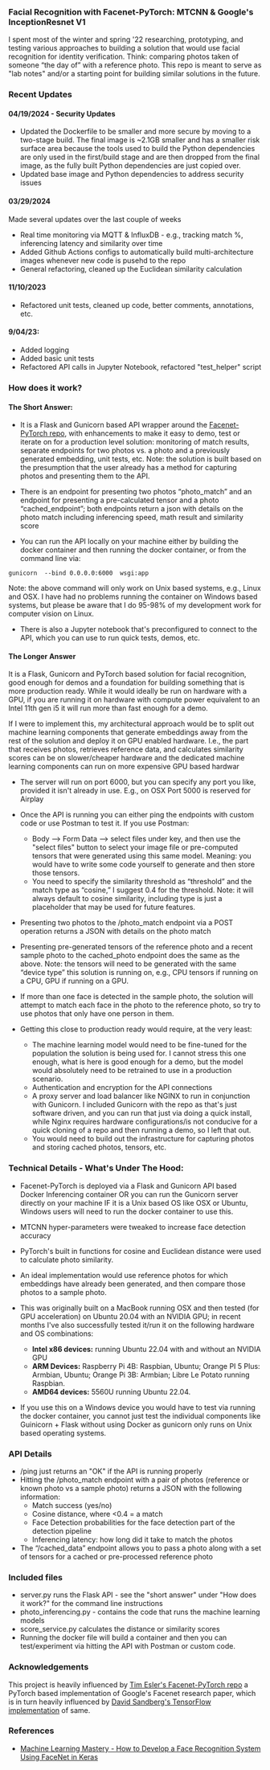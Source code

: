 ### Facial Recognition with Facenet-PyTorch: MTCNN & Google's InceptionResnet V1
I spent most of the winter and spring '22 researching, prototyping, and testing various approaches to building a solution that would use facial recognition for identity verification. Think: comparing photos taken of someone “the day of” with a reference photo. This repo is meant to serve as "lab notes" and/or a starting point for building similar solutions in the future.   

### Recent Updates

#### 04/19/2024 - Security Updates
*  Updated the Dockerfile to be smaller and more secure by moving to a two-stage build. The final image is ~2.1GB smaller and has a smaller risk surface area because the tools used to build the Python dependencies are only used in the first/build stage and are then dropped from the final image, as the fully built Python dependencies are just copied over. 
* Updated base image and Python dependencies to address security issues 

#### 03/29/2024
Made several updates over the last couple of weeks 
* Real time monitoring via MQTT & InfluxDB - e.g., tracking match %, inferencing latency and similarity over time 
* Added Github Actions configs to automatically build multi-architecture images whenever new code is pusehd to the repo 
* General refactoring, cleaned up the Euclidean similarity calculation 

#### 11/10/2023
* Refactored unit tests, cleaned up code, better comments, annotations, etc.

#### 9/04/23:
* Added logging 
* Added basic unit tests
* Refactored API calls in Jupyter Notebook, refactored "test_helper" script 

### How does it work? 
#### The Short Answer:
* It is a Flask and Gunicorn based API wrapper around the [Facenet-PyTorch repo](https://github.com/timesler/facenet-pytorch), with enhancements to make it easy to demo, test or iterate on for a production level solution: monitoring of match results, separate endpoints for two photos vs. a photo and a previously generated embedding, unit tests, etc. Note: the solution is built based on the presumption that the user already has a method for capturing photos and presenting them to the API.  

* There is an endpoint for presenting two photos “photo_match” and an endpoint for presenting a pre-calculated tensor and a photo “cached_endpoint”; both endpoints return a json with details on the photo match including inferencing speed, math result and similarity score 

* You can run the API locally on your machine either by building the docker container and then running the docker container, or from the command line via: 

```
gunicorn  --bind 0.0.0.0:6000  wsgi:app
```
Note: the above command will only work on Unix based systems, e.g., Linux and OSX. I have had no problems running the container on Windows based systems, but please be aware that I do 95-98% of my development work for computer vision on Linux. 

* There is also a Jupyter notebook that's preconfigured to connect to the API, which you can use to run quick tests, demos, etc.


#### The Longer Answer 

It is a Flask, Gunicorn and PyTorch based solution for facial recognition, good enough for demos and a foundation for building something that is more production ready. While it would ideally be run on hardware with a GPU, if you are running it on hardware with compute power equivalent to an Intel 11th gen i5 it will run more than fast enough for a demo. 

If I were to implement this, my architectural approach would be to split out machine learning components that generate embeddings away from the rest of the solution and deploy it on GPU enabled hardware. I.e., the part that receives photos, retrieves reference data, and calculates similarity scores can be on slower/cheaper hardware and the dedicated machine learning components can run on more expensive GPU based hardwar  

* The server will run on port 6000, but you can specify any port you like, provided it isn't already in use. E.g., on OSX Port 5000 is reserved for Airplay   

* Once the API is running you can either ping the endpoints with custom code or use Postman to test it. If you use Postman: 

    * Body --> Form Data --> select files under key, and then use the "select files" button to select your image file or pre-computed tensors that were generated using this same model. Meaning: you would have to write some code yourself to generate and then store those tensors.  
    * You need to specify the similarity threshold as “threshold” and the match type as “cosine,” I suggest 0.4 for the threshold. Note: it will always default to cosine similarity, including type is just a placeholder that may be used for future features. 

* Presenting two photos to the /photo_match endpoint via a POST operation returns a JSON with details on the photo match  

* Presenting pre-generated tensors of the reference photo and a recent sample photo to the cached_photo endpoint does the same as the above. Note: the tensors will need to be generated with the same “device type” this solution is running on, e.g., CPU tensors if running on a CPU, GPU if running on a GPU. 

* If more than one face is detected in the sample photo, the solution will attempt to match each face in the photo to the reference photo, so try to use photos that only have one person in them. 

* Getting this close to production ready would require, at the very least:     
    * The machine learning model would need to be fine-tuned for the population the solution is being used for. I cannot stress this one enough, what is here is good enough for a demo, but the model would absolutely need to be retrained to use in a production scenario. 
    * Authentication and encryption for the API connections 
    * A proxy server and load balancer like NGINX to run in conjunction with Gunicorn. I included Gunicorn with the repo as that's just software driven, and you can run that just via doing a quick install, while Nginx requires hardware configurations/is not conducive for a quick cloning of a repo and then running a demo, so I left that out.  
    * You would need to build out the infrastructure for capturing photos and storing cached photos, tensors, etc. 

### Technical Details - What's Under The Hood: 
* Facenet-PyTorch is deployed via a Flask and Gunicorn API based Docker Inferencing container OR you can run the Gunicorn server directly on your machine IF it is a Unix based OS like OSX or Ubuntu, Windows users will need to run the docker container to use this.  
* MTCNN hyper-parameters were tweaked to increase face detection accuracy  
* PyTorch's built in functions for cosine and Euclidean distance were used to calculate photo similarity.  
* An ideal implementation would use reference photos for which embeddings have already been generated, and then compare those photos to a sample photo.  

* This was originally built on a MacBook running OSX and then tested (for GPU acceleration) on Ubuntu 20.04 with an NVIDIA GPU; in recent months I've also successfully tested it/run it on the following hardware and OS combinations: 
    * **Intel x86 devices:** running Ubuntu 22.04 with and without an NVIDIA GPU 
    * **ARM Devices:** Raspberry Pi 4B: Raspbian, Ubuntu; Orange PI 5 Plus: Armbian, Ubuntu; Orange Pi 3B: Armbian; Libre Le Potato running Raspbian.  
    * **AMD64 devices:** 5560U running Ubuntu 22.04. 

* If you use this on a Windows device you would have to test via running the docker container, you cannot just test the individual components like Guinicorn + Flask without using Docker as gunicorn only runs on Unix based operating systems. 

### API Details 
   * /ping just returns an "OK" if the API is running properly  
   * Hitting the /photo_match endpoint with a pair of photos (reference or known photo vs a sample photo) returns a JSON with the following information: 
        * Match success (yes/no) 
        * Cosine distance, where <0.4 = a match 
        * Face Detection probabilities for the face detection part of the detection pipeline 
        * Inferencing latency: how long did it take to match the photos  
   * The “/cached_data” endpoint allows you to pass a photo along with a set of tensors for a cached or pre-processed reference photo 

### Included files 
* server.py runs the Flask API - see the "short answer" under "How does it work?" for the command line instructions 
* photo_inferencing.py - contains the code that runs the machine learning models 
* score_service.py calculates the distance or similarity scores 
* Running the docker file will build a container and then you can test/experiment via hitting the API with Postman or custom code. 


### Acknowledgements 
This project is heavily influenced by [Tim Esler's Facenet-PyTorch repo](https://github.com/timesler/facenet-pytorch) a PyTorch based implementation of Google's Facenet research paper, which is in turn heavily influenced by [David Sandberg's TensorFlow implementation](https://github.com/davidsandberg/facenet) of same. 

### References 
* [Machine Learning Mastery - How to Develop a Face Recognition System Using FaceNet in Keras](https://machinelearningmastery.com/how-to-develop-a-face-recognition-system-using-facenet-in-keras-and-an-svm-classifier/) 